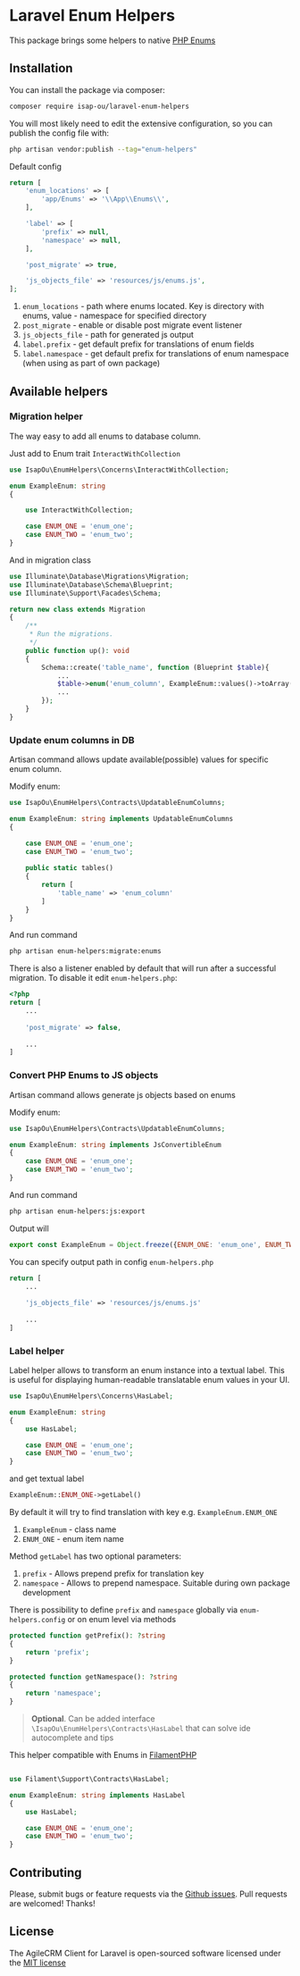 # Laravel Enum Helpers

This package brings some helpers to native [PHP Enums](https://www.php.net/manual/en/language.enumerations.basics.php)


## Installation

You can install the package via composer:

```bash
composer require isap-ou/laravel-enum-helpers
```

You will most likely need to edit the extensive configuration, so you can publish the config file with:

```bash
php artisan vendor:publish --tag="enum-helpers"
```

Default config

```php
return [
    'enum_locations' => [
        'app/Enums' => '\\App\\Enums\\',
    ],

    'label' => [
        'prefix' => null,
        'namespace' => null,
    ],

    'post_migrate' => true,

    'js_objects_file' => 'resources/js/enums.js',
];
```

1. `enum_locations` - path where enums located. Key is directory with enums, value - namespace for specified directory
2. `post_migrate` - enable or disable post migrate event listener
3. `js_objects_file` - path for generated js output
4. `label.prefix` - get default prefix for translations of enum fields
5. `label.namespace` - get default prefix for translations of enum namespace (when using as part of own package)

## Available helpers
### Migration helper

The way easy to add all enums to database column. 

Just add to Enum trait `InteractWithCollection`
```php
use IsapOu\EnumHelpers\Concerns\InteractWithCollection;

enum ExampleEnum: string
{

    use InteractWithCollection;

    case ENUM_ONE = 'enum_one';
    case ENUM_TWO = 'enum_two';
}
```

And in migration class

```php
use Illuminate\Database\Migrations\Migration;
use Illuminate\Database\Schema\Blueprint;
use Illuminate\Support\Facades\Schema;

return new class extends Migration
{
    /**
     * Run the migrations.
     */
    public function up(): void
    {
        Schema::create('table_name', function (Blueprint $table){
            ...
            $table->enum('enum_column', ExampleEnum::values()->toArray());
            ...
        });
    }
}
```

### Update enum columns in DB

Artisan command allows update available(possible) values for specific enum column.

Modify enum:

```php
use IsapOu\EnumHelpers\Contracts\UpdatableEnumColumns;

enum ExampleEnum: string implements UpdatableEnumColumns
{

    case ENUM_ONE = 'enum_one';
    case ENUM_TWO = 'enum_two';
    
    public static tables()
    {
        return [
            'table_name' => 'enum_column'
        ]
    }
}
```

And run command

```bash
php artisan enum-helpers:migrate:enums
```

There is also a listener enabled by default that will run after a successful migration. 
To disable it edit `enum-helpers.php`: 

```php
<?php 
return [
    ...
    
    'post_migrate' => false,
    
    ...
]
```


### Convert PHP Enums to JS objects

Artisan command allows generate js objects based on enums


Modify enum:

```php
use IsapOu\EnumHelpers\Contracts\UpdatableEnumColumns;

enum ExampleEnum: string implements JsConvertibleEnum
{
    case ENUM_ONE = 'enum_one';
    case ENUM_TWO = 'enum_two';
}
```
And run command

```bash
php artisan enum-helpers:js:export
```

Output will

```js
export const ExampleEnum = Object.freeze({ENUM_ONE: 'enum_one', ENUM_TWO: 'enum_two'})
```

You can specify output path in config `enum-helpers.php`

```php
return [
    ...
    
    'js_objects_file' => 'resources/js/enums.js'
    
    ...
]
```

### Label helper

Label helper allows to transform an enum instance into a textual label. 
This is useful for displaying human-readable translatable enum values in your UI.

```php
use IsapOu\EnumHelpers\Concerns\HasLabel;

enum ExampleEnum: string
{
    use HasLabel;

    case ENUM_ONE = 'enum_one';
    case ENUM_TWO = 'enum_two';
}
```

and get textual label 

```php
ExampleEnum::ENUM_ONE->getLabel()
```

By default it will try to find translation with key e.g. `ExampleEnum.ENUM_ONE`
1. `ExampleEnum` - class name
2. `ENUM_ONE` - enum item name

Method `getLabel` has two optional parameters:
1. `prefix` - Allows prepend prefix for translation key
2. `namespace` - Allows to prepend namespace. Suitable during own package development

There is possibility to define `prefix` and `namespace` globally via `enum-helpers.config` or on enum level via methods 

```php
protected function getPrefix(): ?string
{
    return 'prefix';
}

protected function getNamespace(): ?string
{
    return 'namespace';
}
```

> **Optional**. Can be added interface `\IsapOu\EnumHelpers\Contracts\HasLabel` that can solve ide autocomplete and tips

This helper compatible with Enums in [FilamentPHP](https://filamentphp.com/docs/3.x/support/enums)

```php

use Filament\Support\Contracts\HasLabel;

enum ExampleEnum: string implements HasLabel
{
    use HasLabel;

    case ENUM_ONE = 'enum_one';
    case ENUM_TWO = 'enum_two';
}
```

## Contributing

Please, submit bugs or feature requests via the [Github issues](https://github.com/isap-ou/laravel-enum-helpers/issues).
Pull requests are welcomed! Thanks!

## License

The AgileCRM Client for Laravel is open-sourced software licensed under the [MIT license](http://opensource.org/licenses/MIT)


